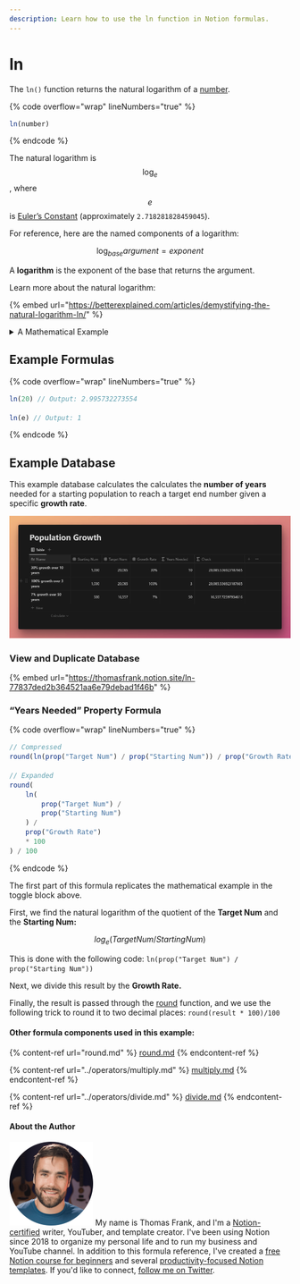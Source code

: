 ```yaml
---
description: Learn how to use the ln function in Notion formulas.
---
```


# ln

The `ln()` function returns the natural logarithm of a [number](../../formula-basics/data-types/number.md).

{% code overflow="wrap" lineNumbers="true" %}
```jsx
ln(number)
```
{% endcode %}

The natural logarithm is $$\log_e$$, where $$e$$ is [Euler’s Constant](../constants/e.md) (approximately `2.718281828459045`).

For reference, here are the named components of a logarithm:

$$
\log_{base} argument = exponent
$$

A **logarithm** is the exponent of the base that returns the argument.

Learn more about the natural logarithm:

{% embed url="https://betterexplained.com/articles/demystifying-the-natural-logarithm-ln/" %}

<details>

<summary>A Mathematical Example</summary>

In plain English, $$log_e$$ helps us find out **how many periods (i.e. how long) of continuous growth are needed** for a starting value to reach a target end value.

$$e$$ denotes a continuous rate of growth.

Recall from the article on [Euler’s Constant (e)](../constants/e.md), that we can find a starting population’s end number with the following formula:

$$n * e^x$$

…where $$n$$ is our starting population, and $$x$$ is the number of periods.

Let’s say we start out with a population of 1,000, which grows continuously for three years ([you can check this answer on WolframAlpha](https://www.wolframalpha.com/input?i=1000+\*+e%5E%283%29)):

$$1000 * e^3 = 20,085$$

At the end of three years, our final population is 20,085.

If you want to fully understand why this works, I highly recommend [this guide on exponential functions](https://betterexplained.com/articles/an-intuitive-guide-to-exponential-functions-e/).

Now let’s look at $$log_e$$.

Where $$e^x$$ tells us how much growth we’ll experience given a number of periods, $$log_ex$$ tells us how many periods it’ll take to get a specific end result $$x$$.

Here’s the natural logarithm of our earlier result. We’ll take the full result, 20,085, and divide it by the starting population of 1,000 ([Check this on WolframAlpha](https://www.wolframalpha.com/input?i=ln%2820085%2F1000%29)):

$$log_e(20,085/1000) = log_e(20.085) =  3$$

We can now see that $$log_ex$$ is the inverse of $$e^x$$. Therefore, these two are roughly equivalent (20,085 is rounded from the actual result of the first equation):

$$log_e(20.085) = e^3$$

This also means:

$$log_ee^3 = 3$$

Hopefully this aside has helped to demystify $$log_e$$ a bit for you!

</details>

## Example Formulas

{% code overflow="wrap" lineNumbers="true" %}
```jsx
ln(20) // Output: 2.995732273554

ln(e) // Output: 1
```
{% endcode %}

## Example Database

This example database calculates the calculates the **number of years** needed for a starting population to reach a target end number given a specific **growth rate**.

![](<../../.gitbook/assets/Ln Function - Notion Formulas (1).png>)

### View and Duplicate Database

{% embed url="https://thomasfrank.notion.site/ln-77837ded2b364521aa6e79debad1f46b" %}

### “Years Needed” Property Formula

{% code overflow="wrap" lineNumbers="true" %}
```jsx
// Compressed
round(ln(prop("Target Num") / prop("Starting Num")) / prop("Growth Rate") * 100) / 100

// Expanded
round(
    ln(
        prop("Target Num") / 
        prop("Starting Num")
    ) / 
    prop("Growth Rate") 
    * 100
) / 100
```
{% endcode %}

The first part of this formula replicates the mathematical example in the toggle block above.

First, we find the natural logarithm of the quotient of the **Target Num** and the **Starting Num:**

$$
log_e(Target Num/Starting Num)
$$

This is done with the following code: `ln(prop("Target Num") / prop("Starting Num"))`

Next, we divide this result by the **Growth Rate.**

Finally, the result is passed through the [round](round.md) function, and we use the following trick to round it to two decimal places: `round(result * 100)/100`

#### Other formula components used in this example:

{% content-ref url="round.md" %}
[round.md](round.md)
{% endcontent-ref %}

{% content-ref url="../operators/multiply.md" %}
[multiply.md](../operators/multiply.md)
{% endcontent-ref %}

{% content-ref url="../operators/divide.md" %}
[divide.md](../operators/divide.md)
{% endcontent-ref %}

#### About the Author

<img src="../../.gitbook/assets/Notion Fundamentals with Thomas Frank - Avatar 2021 compressed (1).png" alt="" data-size="line"> My name is Thomas Frank, and I'm a [Notion-certified](https://www.credly.com/badges/95fae13a-17bf-4b4a-a3d2-d58c8a3e6a2a/public\_url) writer, YouTuber, and template creator. I've been using Notion since 2018 to organize my personal life and to run my business and YouTube channel. In addition to this formula reference, I've created a [free Notion course for beginners](https://thomasjfrank.com/fundamentals/) and several [productivity-focused Notion templates](https://thomasjfrank.com/templates/). If you'd like to connect, [follow me on Twitter](https://twitter.com/TomFrankly).
